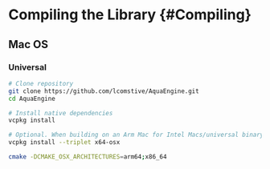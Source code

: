 # Compiling the Library {#Compiling}

## Mac OS
### Universal
```bash
# Clone repository
git clone https://github.com/lcomstive/AquaEngine.git
cd AquaEngine

# Install native dependencies
vcpkg install 

# Optional. When building on an Arm Mac for Intel Macs/universal binary
vcpkg install --triplet x64-osx

cmake -DCMAKE_OSX_ARCHITECTURES=arm64;x86_64
```